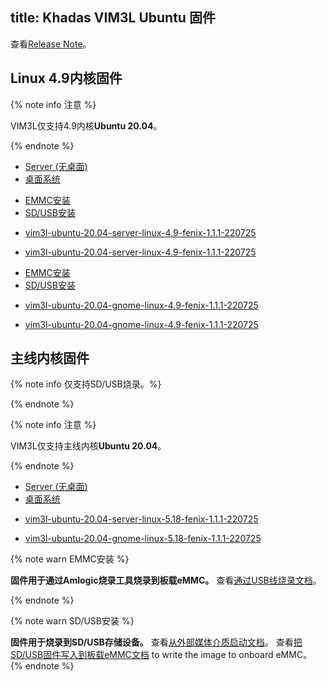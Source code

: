 title: Khadas VIM3L Ubuntu 固件
---

查看[Release Note](/zh-cn/firmware/Vim3lUbuntuFirmwareReleaseNote.html)。

## Linux 4.9内核固件

{% note info 注意 %}

VIM3L仅支持4.9内核**Ubuntu 20.04**。

{% endnote %}


<ul class="nav nav-tabs" id="myTab" role="tablist">
  <li class="nav-item" role="presentation">
    <a class="nav-link active" id="server-tab" data-toggle="tab" href="#server" role="tab" aria-controls="server" aria-selected="true">Server (无桌面)</a>
  </li>
  <li class="nav-item" role="presentation">
    <a class="nav-link" id="desktop-tab" data-toggle="tab" href="#desktop" role="tab" aria-controls="desktop" aria-selected="false">桌面系统</a>
  </li>
</ul>
<div class="tab-content" id="myTabContent">
<div class="tab-pane fade show active" id="server" role="tabpanel" aria-labelledby="server-tab">

<ul class="nav nav-tabs" id="myTab" role="tablist">
  <li class="nav-item" role="presentation">
    <a class="nav-link active" id="emmc-tab" data-toggle="tab" href="#emmc" role="tab" aria-controls="emmc" aria-selected="true">EMMC安装</a>
  </li>
  <li class="nav-item" role="presentation">
    <a class="nav-link" id="sd-tab" data-toggle="tab" href="#sd" role="tab" aria-controls="sd" aria-selected="false">SD/USB安装</a>
  </li>
</ul>
<div class="tab-content" id="myTabContent">
<div class="tab-pane fade show active" id="emmc" role="tabpanel" aria-labelledby="emmc-tab">

* [vim3l-ubuntu-20.04-server-linux-4.9-fenix-1.1.1-220725](https://dl.khadas.com/firmware/VIM3L/Ubuntu/EMMC/vim3l-ubuntu-20.04-server-linux-4.9-fenix-1.1.1-220725-emmc.img.xz)

</div>
<div class="tab-pane fade show" id="sd" role="tabpanel" aria-labelledby="sd-tab">

* [vim3l-ubuntu-20.04-server-linux-4.9-fenix-1.1.1-220725](https://dl.khadas.com/firmware/VIM3L/Ubuntu/SD_USB/vim3l-ubuntu-20.04-server-linux-4.9-fenix-1.1.1-220725.img.xz)

</div>
</div>

</div>
<div class="tab-pane fade show" id="desktop" role="tabpanel" aria-labelledby="desktop-tab">

<ul class="nav nav-tabs" id="myTab" role="tablist">
  <li class="nav-item" role="presentation">
    <a class="nav-link active" id="emmc2-tab" data-toggle="tab" href="#emmc2" role="tab" aria-controls="emmc2" aria-selected="true">EMMC安装</a>
  </li>
  <li class="nav-item" role="presentation">
    <a class="nav-link" id="sd2-tab" data-toggle="tab" href="#sd2" role="tab" aria-controls="sd2" aria-selected="false">SD/USB安装</a>
  </li>
</ul>
<div class="tab-content" id="myTabContent">
<div class="tab-pane fade show active" id="emmc2" role="tabpanel" aria-labelledby="emmc2-tab">

* [vim3l-ubuntu-20.04-gnome-linux-4.9-fenix-1.1.1-220725](https://dl.khadas.com/firmware/VIM3L/Ubuntu/EMMC/vim3l-ubuntu-20.04-gnome-linux-4.9-fenix-1.1.1-220725-emmc.img.xz)

</div>
<div class="tab-pane fade show" id="sd2" role="tabpanel" aria-labelledby="sd2-tab">

* [vim3l-ubuntu-20.04-gnome-linux-4.9-fenix-1.1.1-220725](https://dl.khadas.com/firmware/VIM3L/Ubuntu/SD_USB/vim3l-ubuntu-20.04-gnome-linux-4.9-fenix-1.1.1-220725.img.xz)

</div>
</div>


</div>
</div>

## 主线内核固件

{% note info 仅支持SD/USB烧录。%}


{% endnote %}

{% note info 注意 %}

VIM3L仅支持主线内核**Ubuntu 20.04**。

{% endnote %}


<ul class="nav nav-tabs" id="myTab" role="tablist">
  <li class="nav-item" role="presentation">
    <a class="nav-link active" id="server2-tab" data-toggle="tab" href="#server2" role="tab" aria-controls="server2" aria-selected="true">Server (无桌面)</a>
  </li>
  <li class="nav-item" role="presentation">
    <a class="nav-link" id="desktop2-tab" data-toggle="tab" href="#desktop2" role="tab" aria-controls="desktop2" aria-selected="false">桌面系统</a>
  </li>
</ul>
<div class="tab-content" id="myTabContent">
<div class="tab-pane fade show active" id="server2" role="tabpanel" aria-labelledby="server2-tab">

* [vim3l-ubuntu-20.04-server-linux-5.18-fenix-1.1.1-220725](https://dl.khadas.com/firmware/VIM3L/Ubuntu/SD_USB/vim3l-ubuntu-20.04-server-linux-5.18-fenix-1.1.1-220725.img.xz)

</div>
<div class="tab-pane fade show" id="desktop2" role="tabpanel" aria-labelledby="desktop2-tab">

* [vim3l-ubuntu-20.04-gnome-linux-5.18-fenix-1.1.1-220725](https://dl.khadas.com/firmware/VIM3L/Ubuntu/SD_USB/vim3l-ubuntu-20.04-gnome-linux-5.18-fenix-1.1.1-220725.img.xz)

</div>
</div>

{% note warn EMMC安装 %}

**固件用于通过Amlogic烧录工具烧录到板载eMMC。**
查看[通过USB线烧录文档](/zh-cn/vim1/UpgradeViaUSBCable.html)。

{% endnote %}

{% note warn SD/USB安装 %}

**固件用于烧录到SD/USB存储设备。**
查看[从外部媒体介质启动文档](/zh-cn/vim1/BootFromExtMedia.html)。
查看[把SD/USB固件写入到板载eMMC文档](/zh-cn/vim1/HowToWriteSDImageToEmmc.html) to write the image to onboard eMMC。
{% endnote %}
